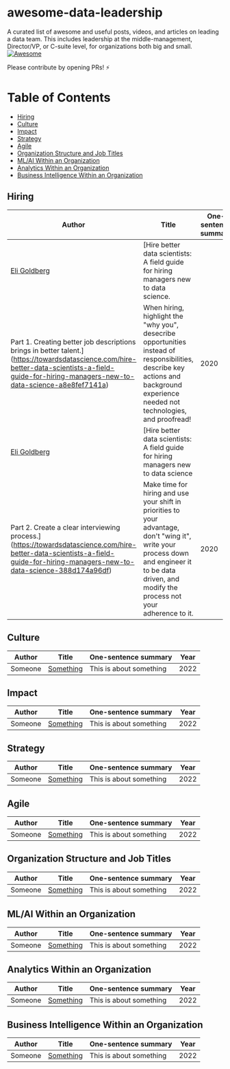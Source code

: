 # awesome-data-leadership 
A curated list of awesome and useful posts, videos, and articles on leading a data team. This includes leadership at the middle-management, Director/VP, or C-suite level, for organizations both big and small. [![Awesome](https://awesome.re/badge.svg)](https://awesome.re)

Please contribute by opening PRs! ⚡️ 

# Table of Contents

- [Hiring](#hiring)
- [Culture](#culture)
- [Impact](#impact)
- [Strategy](#strategy)
- [Agile](#agile)
- [Organization Structure and Job Titles](#organization-structure-and-job-titles)
- [ML/AI Within an Organization](#ML-AI-within-an-organization)
- [Analytics Within an Organization](#analytics-within-an-organization)
- [Business Intelligence Within an Organization](#business-intelligence-within-an-organization)


## Hiring
Author | Title | One-sentence summary | Year
---|---|---|---
[Eli Goldberg](https://www.linkedin.com/in/eli-goldberg/) | [Hire better data scientists: A field guide for hiring managers new to data science.
Part 1. Creating better job descriptions brings in better talent.](https://towardsdatascience.com/hire-better-data-scientists-a-field-guide-for-hiring-managers-new-to-data-science-a8e8fef7141a) | When hiring, highlight the "why you", desecribe opportunities instead of responsibilities, describe key actions and background experience needed not technologies, and proofread! | 2020
[Eli Goldberg](https://www.linkedin.com/in/eli-goldberg/) | [Hire better data scientists: A field guide for hiring managers new to data science
Part 2. Create a clear interviewing process.](https://towardsdatascience.com/hire-better-data-scientists-a-field-guide-for-hiring-managers-new-to-data-science-388d174a96df) | Make time for hiring and use your shift in priorities to your advantage, don't "wing it", write your process down and engineer it to be data driven, and modify the process not your adherence to it. | 2020 


## Culture

|Author|Title|One-sentence summary|Year|
|---|---|---|---|
|Someone|[Something](#)|This is about something|2022|


## Impact

|Author|Title|One-sentence summary|Year|
|---|---|---|---|
|Someone|[Something](#)|This is about something|2022|



## Strategy

|Author|Title|One-sentence summary|Year|
|---|---|---|---|
|Someone|[Something](#)|This is about something|2022|



## Agile

|Author|Title|One-sentence summary|Year|
|---|---|---|---|
|Someone|[Something](#)|This is about something|2022|


## Organization Structure and Job Titles

|Author|Title|One-sentence summary|Year|
|---|---|---|---|
|Someone|[Something](#)|This is about something|2022|


## ML/AI Within an Organization

|Author|Title|One-sentence summary|Year|
|---|---|---|---|
|Someone|[Something](#)|This is about something|2022|


## Analytics Within an Organization

|Author|Title|One-sentence summary|Year|
|---|---|---|---|
|Someone|[Something](#)|This is about something|2022|


## Business Intelligence Within an Organization

|Author|Title|One-sentence summary|Year|
|---|---|---|---|
|Someone|[Something](#)|This is about something|2022|
